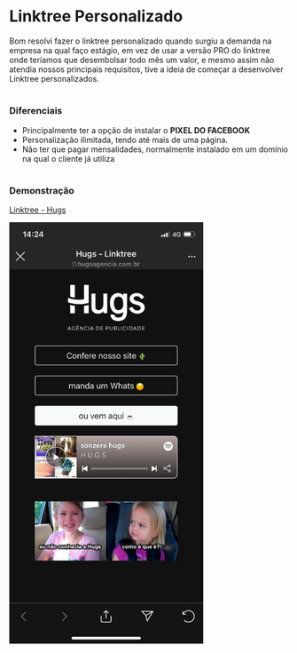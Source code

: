 # Linktree Personalizado

Bom resolvi fazer o linktree personalizado quando surgiu a demanda na empresa na qual faço estágio, em vez de usar a versão PRO do linktree onde teríamos que desembolsar todo mês um valor, e mesmo assim não atendia nossos principais requisitos, tive a ideia de começar a desenvolver Linktree personalizados.
#

### Diferenciais
 - Principalmente ter a opção de instalar o **PIXEL DO FACEBOOK** 
 - Personalização ilimitada, tendo até mais de uma página.
 - Não ter que pagar mensalidades, normalmente instalado em um domínio na qual o cliente já utiliza
#

### Demonstração
[Linktree - Hugs](http://hugsagencia.com.br/linktree/)
<p align="left">
  <img src="./assets/screenshots/linktree-img.jpg" width="350" title="Demonstração do Linktree">
</p>
